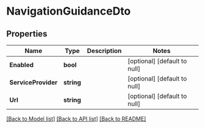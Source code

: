 # NavigationGuidanceDto

## Properties
Name | Type | Description | Notes
------------ | ------------- | ------------- | -------------
**Enabled** | **bool** |  | [optional] [default to null]
**ServiceProvider** | **string** |  | [optional] [default to null]
**Url** | **string** |  | [optional] [default to null]

[[Back to Model list]](../README.md#documentation-for-models) [[Back to API list]](../README.md#documentation-for-api-endpoints) [[Back to README]](../README.md)


